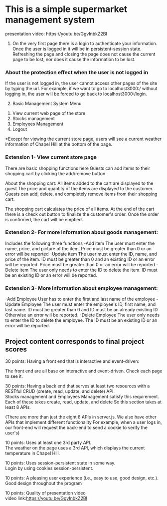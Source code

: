 <h1>This is a simple supermarket management system </h1>
presentation video: https://youtu.be/GgvInbkZ2BI

1. On the very first page there is a login to authenticate your information.
Once the user is logged in it will be in persistent-session state. Refreshing the page and closing the page does not cause the current page to be lost, nor does it cause the information to be lost.

<h3>About the protection effect when the user is not logged in</h3>
If the user is not logged in, the user cannot access other pages of the site by typing the url.
For example, if we want to go to localhost3000:/ without logging in,
the user will be forced to go back to localhost3000:/login.

2. Basic Management System Menu
1) View current web page of the store
2) Stocks management
3) Employees Management
4) Logout

*Except for viewing the current store page, users will see a current weather information of Chapel Hill at the bottom of the page.

<h3>Extension 1- View current store page</h3>
There are basic shopping functions here
Guests can add items to their shopping cart by clicking the add/remove button

About the shopping cart:
All items added to the cart are displayed to the guest
The price and quantity of the items are displayed to the customer.
Guests can add, delete, and completely remove items from their shopping cart.

The shopping cart calculates the price of all items.
At the end of the cart there is a check out button to finalize the customer's order.
Once the order is confirmed, the cart will be emptied.

<h3>Extension 2- For more information about goods management:</h3>
Includes the following three functions
-Add item
The user must enter the name, price, and picture of the item.
Price must be greater than 0 or an error will be reported
-Update item
The user must enter the ID, name, and price of the item.
ID must be greater than 0 and an existing ID or an error will be reported.
Price must be greater than 0 or an error will be reported
-Delete item
The user only needs to enter the ID to delete the item.
ID must be an existing ID or an error will be reported.

<h3>Extension 3- More information about employee management:</h3>
-Add Employee
User has to enter the first and last name of the employee
-Update Employee
The user must enter the employee's ID, first name, and last name.
ID must be greater than 0 and ID must be an already existing ID Otherwise an error will be reported.
-Delete Employee
The user only needs to enter the ID to delete the employee.
The ID must be an existing ID or an error will be reported.


<h2>Project content corresponds to final project scores </h2>
30 points: Having a front end that is interactive and event-driven:<br>

The front end are all base on interactive and event-driven.
Check each page to see it.

30 points: Having a back end that serves at least two resources with a RESTful CRUD (create, read, update, and delete) API.<br>
Stocks management and Employees Management satisfy this requirement.
Each of these takes create, read, update, and delete
So this section takes at least 8 APIs.

(There are more than just the eight 8 APIs in server.js.
We also have other APIs that implement different functionality
For example, when a user logs in, our front-end will request the back-end to send a cookie to verify the user's)


10 points: Uses at least one 3rd party API. <br>
The weather on the page uses a 3rd API, which displays the current temperature in Chapel Hill.

10 points: Uses session-persistent state in some way.<br>
Login by using cookies session-persistent. 

10 points: A pleasing user experience (i.e., easy to use, good design, etc.). <br>
Good design throughout the program

10 points: Quality of presentation video <br>
video link:https://youtu.be/GgvInbkZ2BI